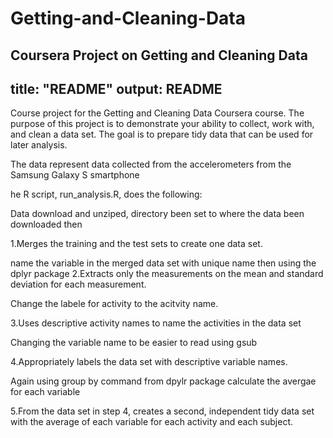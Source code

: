 # Getting-and-Cleaning-Data
Coursera Project on Getting and Cleaning Data
---
title: "README"
output: README
---

 Course project for the Getting and Cleaning Data Coursera course. The purpose of this project is to demonstrate your ability to collect, work with, and clean a data set. The goal is to prepare tidy data that can be used for later analysis. 
 
The data represent data collected from the accelerometers from the Samsung Galaxy S smartphone
 
 he R script, run_analysis.R, does the following:

Data download and unziped, directory been set to where the data been downloaded then 

1.Merges the training and the test sets to create one data set.

name the variable in the merged data set with unique name then using the dplyr package 
2.Extracts only the measurements on the mean and standard deviation for each measurement.

Change the labele for activity to the acitvity name.

3.Uses descriptive activity names to name the activities in the data set

Changing the variable name to be easier to read using gsub

4.Appropriately labels the data set with descriptive variable names.

Again using group by command from dpylr package calculate the avergae for each variable

5.From the data set in step 4, creates a second, independent tidy data set with the average of each variable for each activity and each subject.
